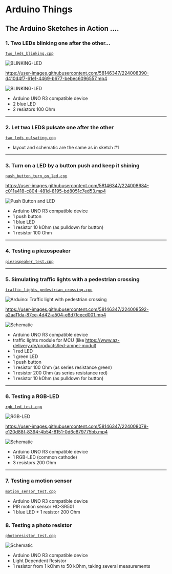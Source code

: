# Arduino Things


## The Arduino Sketches in Action ....

### 1. Two LEDs blinking one after the other...

[`two_leds_blinking.cpp`](./lib/two_leds_blinking/two_leds_blinking.cpp)

![BLINKING-LED](./docs_images/funduino_two_leds_blinking.jpg)

https://user-images.githubusercontent.com/58146347/224008390-d410d4f7-61e1-4469-b677-bebec6096557.mp4

![BLINKING-LED](./lib/two_leds_blinking/two_leds_blinking_schematic.png)

- Arduino UNO R3 compatible device
- 2 blue LED
- 2 resistors 100 Ohm
******************


### 2. Let two LEDS pulsate one after the other

[`two_leds_pulsating.cpp`](./lib/two_leds_pulsating/two_leds_pulsating.cpp)

- layout and schematic are the same as in sketch #1
******************


### 3. Turn on a LED by a button push and keep it shining

[`push_button_turn_on_led.cpp`](./lib/push_button_turn_on_led/push_button_turn_on_led.cpp)

https://user-images.githubusercontent.com/58146347/224008684-c011a418-c804-481d-8195-bd8051c7ed53.mp4

![Push Button and LED](./lib/push_button_turn_on_led/push_button_turn_on_led_schematic.png)

- Arduino UNO R3 compatible device
- 1 push button
- 1 blue LED
- 1 resistor 10 kOhm (as pulldown for button)
- 1 resistor 100 Ohm
********************


### 4. Testing a piezospeaker

[`piezospeaker_test.cpp`](./lib/piezospeaker_test/piezospeaker_test.cpp)
******************


### 5. Simulating traffic lights with a pedestrian crossing

[`traffic_lights_pedestrian_crossing.cpp`](./lib/traffic_lights_pedestrian_crossing/traffic_lights_pedestrian_crossing.cpp)

![Arduino: Traffic light with pedestrian crossing](./docs_images/funduino_traffic_light_pedestrian_crossing.jpg)

https://user-images.githubusercontent.com/58146347/224008592-a2aa11da-87ce-4d42-a504-e8d7fcecd001.mp4

![Schematic](./lib/traffic_lights_pedestrian_crossing/traffic_lights_pedestrian_crossing_schematic.png)

- Arduino UNO R3 compatible device
- traffic lights module for MCU (like https://www.az-delivery.de/products/led-ampel-modul)
- 1 red LED
- 1 green LED
- 1 push button
- 1 resistor 100 Ohm (as series resistance green)
- 1 resistor 200 Ohm (as series resistance red)
- 1 resistor 10 kOhm (as pulldown for button)
********************


### 6. Testing a RGB-LED

[`rgb_led_test.cpp`](./lib/rgb_led_test/rgb_led_test.cpp)

![RGB-LED](./docs_images/funduino_rgb_led.jpg)

https://user-images.githubusercontent.com/58146347/224008078-e120d88f-8394-4b54-8151-0d6c879775bb.mp4

![Schematic](./lib/rgb_led_test/rgb_led_test_schematic.png)

- Arduino UNO R3 compatible device
- 1 RGB-LED (common cathode)
- 3 resistors 200 Ohm
********************************

### 7. Testing a motion sensor

[`motion_sensor_test.cpp`](./lib/motion_sensor_test/motion_sensor_test.cpp)

- Arduino UNO R3 compatible device
- PIR motion sensor HC-SR501
- 1 blue LED + 1 resistor 200 Ohm

### 8. Testing a photo resistor

[`photoresistor_test.cpp`](./lib/photoresistor_test/photoresistor_test.cpp)

![Schematic](./lib/photoresistor_test/photoresistor_test_schematic.png)

- Arduino UNO R3 compatible device
- Light Dependent Resistor
- 1 resistor from 1 kOhm to 50 kOhm, taking several measurements

